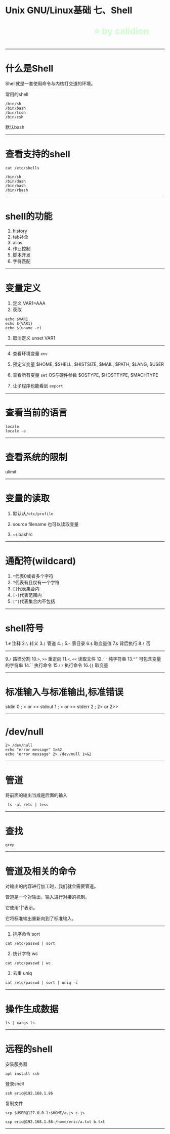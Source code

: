 <!--
$theme: gaia
template: gaia
-->


Unix
GNU/Linux基础
七、Shell<p style="text-align:right;font-size:28px;margin-right:50px;color:#cFc;">:star: by calidion</p>
===
---
什么是Shell
===
Shell就是一套使用命令与内核打交道的环境。

常用的shell
```
/bin/sh
/bin/bash
/bin/tcsh
/bin/csh
```
默认bash

---
查看支持的shell
===
```cat /etc/shells```

```
/bin/sh
/bin/dash
/bin/bash
/bin/rbash
```

---
shell的功能
===
1. history
2. tab补全
3. alias
4. 作业控制
5. 脚本开发
6. 字符匹配


---
变量定义
===
1. 定义
VAR1=AAA
2. 获取
```
echo $VAR1
echo ${VAR1}
echo $(uname -r)
```
3. 取消定义
unset VAR1

---

4. 查看环境变量
```env```

5. 预定义变量
\$HOME, \$SHELL,
\$HISTSIZE, \$MAIL,
\$PATH, \$LANG, \$USER

7. 查看所有变量
```set```
OS与硬件参数
\$OSTYPE, \$HOSTTYPE, \$MACHTYPE
8. 让子程序也能看到
```export```
---
查看当前的语言
===
```
locale
locale -a
```
---
查看系统的限制
===
ulimit

---
变量的读取
===
1. 默认从```/etc/profile```

2. source filename
也可以读取变量
3. ~/.bashrc

---
通配符(wildcard)
===
1. `*`代表0或者多个字符
2. `?`代表有且仅有一个字符
3. `[]`代表集合内
4. `[-]`代表范围内
5. `[^]`代表集合内不包括

---
shell符号
===
1.`#` 注释
2.`\` 转义
3.`|` 管道
4.`;` 
5.`~` 家目录
6.`$` 取变量值
7.`&` 背后执行
8.`!`  否

---

9.`/`  路径分割 
10.`>`, `>>`  重定向
11.`<`, `<<` 读取文件
12.`''`  纯字符串
13.`“”` 可包含变量的字符串
14.\`\`  执行命令
15.`()` 执行命令
16.`{}` 取变量

---
标准输入与标准输出,标准错误
===
stdin 0 ; < or <<
stdout 1 ; > or >>
stderr 2 ; 2> or 2>>

---
/dev/null
===

```
2> /dev/null
echo "error message" 1>&2 
echo "error message" 2> /dev/null 1>&2

```

---
管道
===
将前面的输出当成是后面的输入
```
 ls -al /etc | less
```
---
查找
===
```
grep
```

---
管道及相关的命令
===

对输出的内容进行加工时，我们就会需要管道。

管道是一个对输出，输入进行对接的机制。

它使用"|"表示。

它将标准输出重新向到了标准输入。

---


1. 排序命令
sort
```
cat /etc/passwd | sort
```

2. 统计字符
wc
```
cat /etc/passwd | wc
```
3. 去重
uniq
```
cat /etc/passwd | sort | uniq -c
```
---
操作生成数据
===
```
ls | xargs ls
```
---
远程的shell
===
安装服务器

```
apt install ssh
```

登录shell

```
ssh eric@192.168.1.86
```

复制文件

```
scp $USER@127.0.0.1:$HOME/a.js c.js

scp eric@192.168.1.86:/home/eric/a.txt b.txt
```
---




	








